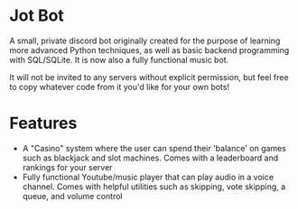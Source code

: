 # Jot Bot
 A small, private discord bot originally created for the purpose of learning more advanced Python techniques, as well as basic backend programming with SQL/SQLite. It is now also a fully functional music bot.
 
 It will not be invited to any servers without explicit permission, but feel free to copy whatever code from it you'd like for your own bots!
 
 # Features
 - A "Casino" system where the user can spend their 'balance' on games such as blackjack and slot machines. Comes with a leaderboard and rankings for your server
 - Fully functional Youtube/music player that can play audio in a voice channel. Comes with helpful utilities such as skipping, vote skipping, a queue, and volume control
